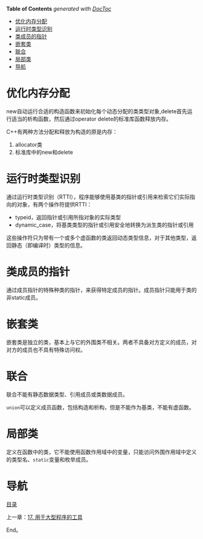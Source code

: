 <!-- START doctoc generated TOC please keep comment here to allow auto update -->
<!-- DON'T EDIT THIS SECTION, INSTEAD RE-RUN doctoc TO UPDATE -->
**Table of Contents**  *generated with [DocToc](https://github.com/thlorenz/doctoc)*

- [优化内存分配](#%E4%BC%98%E5%8C%96%E5%86%85%E5%AD%98%E5%88%86%E9%85%8D)
- [运行时类型识别](#%E8%BF%90%E8%A1%8C%E6%97%B6%E7%B1%BB%E5%9E%8B%E8%AF%86%E5%88%AB)
- [类成员的指针](#%E7%B1%BB%E6%88%90%E5%91%98%E7%9A%84%E6%8C%87%E9%92%88)
- [嵌套类](#%E5%B5%8C%E5%A5%97%E7%B1%BB)
- [联合](#%E8%81%94%E5%90%88)
- [局部类](#%E5%B1%80%E9%83%A8%E7%B1%BB)
- [导航](#%E5%AF%BC%E8%88%AA)

<!-- END doctoc generated TOC please keep comment here to allow auto update -->

# 优化内存分配

new自动运行合适的构造函数来初始化每个动态分配的类类型对象,delete首先运行适当的析构函数，然后通过operator delete的标准库函数释放内存。

C++有两种方法分配和释放为构造的原是内存：

1. allocator类
2. 标准库中的new和delete

# 运行时类型识别

通过运行时类型识别（RTTI），程序能够使用基类的指针或引用来检索它们实际指向的对象，有两个操作符提供RTTI：

- typeid，返回指针或引用所指对象的实际类型
- dynamic_case，将基类类型的指针或引用安全地转换为派生类的指针或引用

这些操作符只为带有一个或多个虚函数的类返回动态类型信息，对于其他类型，返回静态（即编译时）类型的信息。
  

# 类成员的指针

通过成员指针的特殊种类的指针，来获得特定成员的指针。成员指针只能用于类的非static成员。
  

# 嵌套类

嵌套类是独立的类，基本上与它的外围类不相关。两者不具备对方定义的成员，对对方的成员也不具有特殊访问权。

# 联合

联合不能有静态数据类型、引用成员或类数据成员。

`union`可以定义成员函数，包括构造和析构，但是不能作为基类，不能有虚函数。


# 局部类

定义在函数中的类，它不能使用函数作用域中的变量，只能访问外围作用域中定义的类型名、`static`变量和枚举成员。

# 导航

[目录](README.md)

上一章：[17. 用于大型程序的工具](17. 用于大型程序的工具.md)

End。
